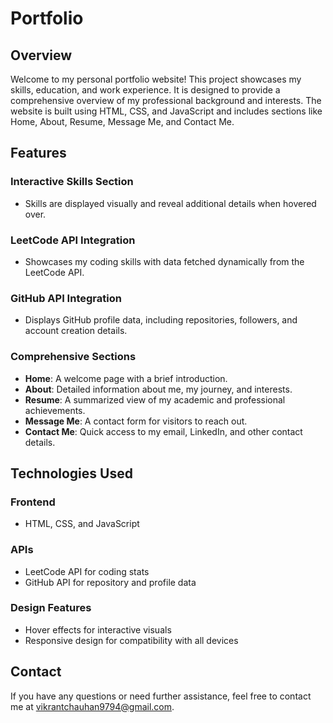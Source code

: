 # Portfolio 
## Overview
Welcome to my personal portfolio website! This project showcases my skills, education, and work experience. It is designed to provide a comprehensive overview of my professional background and interests. The website is built using HTML, CSS, and JavaScript and includes sections like Home, About, Resume, Message Me, and Contact Me.

## Features  

### Interactive Skills Section  
- Skills are displayed visually and reveal additional details when hovered over.  

### LeetCode API Integration  
- Showcases my coding skills with data fetched dynamically from the LeetCode API.  

### GitHub API Integration  
- Displays GitHub profile data, including repositories, followers, and account creation details.  

### Comprehensive Sections  
- **Home**: A welcome page with a brief introduction.  
- **About**: Detailed information about me, my journey, and interests.  
- **Resume**: A summarized view of my academic and professional achievements.  
- **Message Me**: A contact form for visitors to reach out.  
- **Contact Me**: Quick access to my email, LinkedIn, and other contact details.  

## Technologies Used  

### Frontend  
- HTML, CSS, and JavaScript  

### APIs  
- LeetCode API for coding stats  
- GitHub API for repository and profile data  

### Design Features  
- Hover effects for interactive visuals  
- Responsive design for compatibility with all devices  


## Contact
If you have any questions or need further assistance, feel free to contact me at vikrantchauhan9794@gmail.com.
